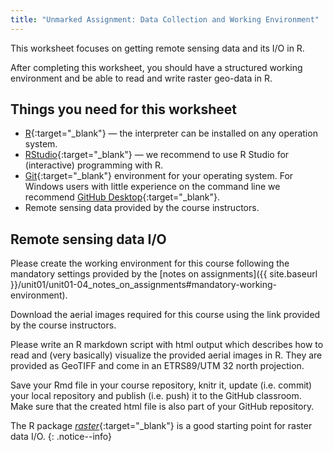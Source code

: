 ```yaml
---
title: "Unmarked Assignment: Data Collection and Working Environment"
---
```


This worksheet focuses on getting remote sensing data and its I/O in R.

After completing this worksheet, you should have a structured working environment and be able to read and write raster geo-data in R.

## Things you need for this worksheet
  * [R](https://cran.r-project.org/){:target="_blank"} — the interpreter can be installed on any operation system.
  * [RStudio](https://www.rstudio.com/){:target="_blank"} — we recommend to use R Studio for (interactive) programming with R.
  * [Git](https://git-scm.com/downloads){:target="_blank"} environment for your operating system. For Windows users with little experience on the command line we recommend [GitHub Desktop](https://desktop.github.com/){:target="_blank"}.
  * Remote sensing data provided by the course instructors.

## Remote sensing data I/O
Please create the working environment for this course following the mandatory settings provided by the [notes on assignments]({{ site.baseurl }}/unit01/unit01-04_notes_on_assignments#mandatory-working-environment).

Download the aerial images required for this course using the link provided by the course instructors. 

Please write an R markdown script with html output which describes how to read and (very basically) visualize the provided aerial images in R. They are provided as GeoTIFF and come in an ETRS89/UTM 32 north projection.

Save your Rmd file in your course repository, knitr it, update (i.e. commit) your local repository and publish (i.e. push) it to the GitHub classroom. Make sure that the created html file is also part of your GitHub repository.

The R package [*raster*](https://cran.r-project.org/web/packages/raster/index.html){:target="_blank"} is a good starting point for raster data I/O.
{: .notice--info}

